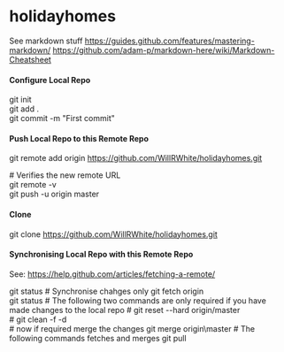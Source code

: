 # holidayhomes

See markdown stuff
https://guides.github.com/features/mastering-markdown/
https://github.com/adam-p/markdown-here/wiki/Markdown-Cheatsheet

#### Configure Local Repo

git init  
git add .  
git commit -m "First commit"  

#### Push Local Repo to this Remote Repo

git remote add origin https://github.com/WillRWhite/holidayhomes.git  

\# Verifies the new remote URL  
git remote -v  
git push -u origin master  

#### Clone

git clone https://github.com/WillRWhite/holidayhomes.git  

#### Synchronising Local Repo with this Remote Repo

See: https://help.github.com/articles/fetching-a-remote/

git status
\# Synchronise chahges only
git fetch origin  
git status
\# The following two commands are only required if you have made changes to the local repo
\# git reset --hard origin/master    
\# git clean -f -d  
\# now if required merge the changes
git merge origin\master
\# The following commands fetches and merges
git pull  

